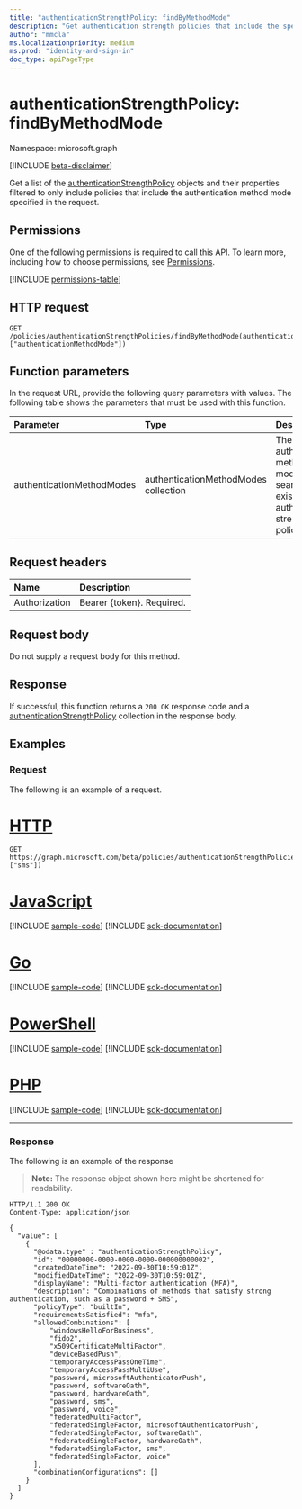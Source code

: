 ```yaml
---
title: "authenticationStrengthPolicy: findByMethodMode"
description: "Get authentication strength policies that include the specified authentication method modes."
author: "mmcla"
ms.localizationpriority: medium
ms.prod: "identity-and-sign-in"
doc_type: apiPageType
---
```


# authenticationStrengthPolicy: findByMethodMode
Namespace: microsoft.graph

[!INCLUDE [beta-disclaimer](../../includes/beta-disclaimer.md)]

Get a list of the [authenticationStrengthPolicy](../resources/authenticationstrengthpolicy.md) objects and their properties filtered to only include policies that include the authentication method mode specified in the request.

## Permissions
One of the following permissions is required to call this API. To learn more, including how to choose permissions, see [Permissions](/graph/permissions-reference).

<!-- { "blockType": "permissions", "name": "authenticationstrengthpolicy_findbymethodmode" } -->
[!INCLUDE [permissions-table](../includes/permissions/authenticationstrengthpolicy-findbymethodmode-permissions.md)]

## HTTP request

<!-- {
  "blockType": "ignored"
}
-->
``` http
GET /policies/authenticationStrengthPolicies/findByMethodMode(authenticationMethodModes=["authenticationMethodMode"])
```

## Function parameters
In the request URL, provide the following query parameters with values.
The following table shows the parameters that must be used with this function.

|Parameter|Type|Description|
|:---|:---|:---|
|authenticationMethodModes|authenticationMethodModes collection|The authentication method modes to search for in existing authentication strength policies.|


## Request headers
|Name|Description|
|:---|:---|
|Authorization|Bearer {token}. Required.|

## Request body
Do not supply a request body for this method.

## Response

If successful, this function returns a `200 OK` response code and a [authenticationStrengthPolicy](../resources/authenticationstrengthpolicy.md) collection in the response body.

## Examples

### Request
The following is an example of a request.

# [HTTP](#tab/http)
<!-- {
  "blockType": "request",
  "name": "authenticationstrengthpolicythis.findbymethodmode"
}
-->
``` http
GET https://graph.microsoft.com/beta/policies/authenticationStrengthPolicies/findByMethodMode(authenticationMethodModes=["sms"])
```

# [JavaScript](#tab/javascript)
[!INCLUDE [sample-code](../includes/snippets/javascript/authenticationstrengthpolicythisfindbymethodmode-javascript-snippets.md)]
[!INCLUDE [sdk-documentation](../includes/snippets/snippets-sdk-documentation-link.md)]

# [Go](#tab/go)
[!INCLUDE [sample-code](../includes/snippets/go/authenticationstrengthpolicythisfindbymethodmode-go-snippets.md)]
[!INCLUDE [sdk-documentation](../includes/snippets/snippets-sdk-documentation-link.md)]

# [PowerShell](#tab/powershell)
[!INCLUDE [sample-code](../includes/snippets/powershell/authenticationstrengthpolicythisfindbymethodmode-powershell-snippets.md)]
[!INCLUDE [sdk-documentation](../includes/snippets/snippets-sdk-documentation-link.md)]

# [PHP](#tab/php)
[!INCLUDE [sample-code](../includes/snippets/php/authenticationstrengthpolicythisfindbymethodmode-php-snippets.md)]
[!INCLUDE [sdk-documentation](../includes/snippets/snippets-sdk-documentation-link.md)]

---


### Response
The following is an example of the response
>**Note:** The response object shown here might be shortened for readability.
<!-- {
  "blockType": "response",
  "truncated": true,
  "@odata.type": "Collection(microsoft.graph.authenticationStrengthPolicy)"
}
-->
``` http
HTTP/1.1 200 OK
Content-Type: application/json

{
  "value": [
    {
      "@odata.type" : "authenticationStrengthPolicy",
      "id": "00000000-0000-0000-0000-000000000002",
      "createdDateTime": "2022-09-30T10:59:01Z",
      "modifiedDateTime": "2022-09-30T10:59:01Z",
      "displayName": "Multi-factor authentication (MFA)",
      "description": "Combinations of methods that satisfy strong authentication, such as a password + SMS",
      "policyType": "builtIn",
      "requirementsSatisfied": "mfa",
      "allowedCombinations": [
          "windowsHelloForBusiness",
          "fido2",
          "x509CertificateMultiFactor",
          "deviceBasedPush",
          "temporaryAccessPassOneTime",
          "temporaryAccessPassMultiUse",
          "password, microsoftAuthenticatorPush",
          "password, softwareOath",
          "password, hardwareOath",
          "password, sms",
          "password, voice",
          "federatedMultiFactor",
          "federatedSingleFactor, microsoftAuthenticatorPush",
          "federatedSingleFactor, softwareOath",
          "federatedSingleFactor, hardwareOath",
          "federatedSingleFactor, sms",
          "federatedSingleFactor, voice"
      ],
      "combinationConfigurations": []
    }
  ]
}
```

